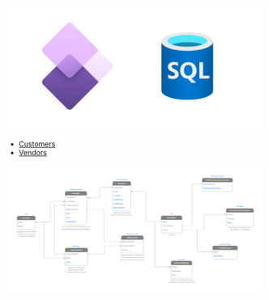 
<img src="./ms-d365_fo.drawio.svg">

- [Customers](./ms-sql-scripts/customers.sql)
- [Vendors](./ms-sql-scripts/vendors.sql)



<img src="./draw-io/inventory-management.drawio.svg">
